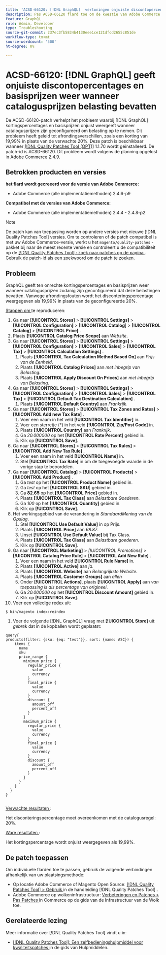 ```yaml
---
title: 'ACSD-66120: [!DNL GraphQL]  vertoningen onjuiste discontopercentages en basisprijzen wanneer catalogusprijzen belasting omvatten'
description: Pas ACSD-66120 flard toe om de kwestie van Adobe Commerce te bevestigen waar  [!DNL GraphQL]  onjuiste vertoningen disconteringspercentages en basisprijzen wanneer catalogusprijzen worden gevormd om belasting te omvatten. Dit probleem heeft geleid tot afrondingsverschillen, zoals een korting van 19,99% in plaats van de verwachte 20%.
feature: GraphQL
role: Admin, Developer
type: Troubleshooting
source-git-commit: 237ec3fb5834b4130eee1ce121dfcd2655c851de
workflow-type: tm+mt
source-wordcount: '500'
ht-degree: 0%

---
```



# ACSD-66120: [!DNL GraphQL] geeft onjuiste discontopercentages en basisprijzen weer wanneer catalogusprijzen belasting bevatten

De ACSD-66120-patch verhelpt het probleem waarbij [!DNL GraphQL] kortingspercentages en basisprijzen onjuist weergeeft wanneer catalogusprijzen zijn geconfigureerd om belasting op te nemen. Dit probleem heeft geleid tot afrondingsverschillen, zoals een korting van 19,99% in plaats van de verwachte 20%. Deze patch is beschikbaar wanneer [[!DNL Quality Patches Tool (QPT)]](/help/tools/quality-patches-tool/quality-patches-tool-to-self-serve-quality-patches.md) 1.1.70 wordt geïnstalleerd. De patch-id is ACSD-66120. Dit probleem wordt volgens de planning opgelost in Adobe Commerce 2.4.9.

## Betrokken producten en versies

**het flard wordt gecreeerd voor de versie van Adobe Commerce:**

* Adobe Commerce (alle implementatiemethoden) 2.4.6-p9

**Compatibel met de versies van Adobe Commerce:**

* Adobe Commerce (alle implementatiemethoden) 2.4.4 - 2.4.8-p2

>[!NOTE]
>
>De patch kan van toepassing worden op andere versies met nieuwe [!DNL Quality Patches Tool] versies. Om te controleren of de patch compatibel is met uw Adobe Commerce-versie, werkt u het `magento/quality-patches` -pakket bij naar de meest recente versie en controleert u de compatibiliteit op de [[!DNL Quality Patches Tool] : zoek naar patches op de pagina ](https://experienceleague.adobe.com/tools/commerce-quality-patches/index.html) . Gebruik de patch-id als een zoekwoord om de patch te zoeken.

## Probleem

GraphQL geeft ten onrechte kortingspercentages en basisprijzen weer wanneer catalogusprijzen zodanig zijn geconfigureerd dat deze belastingen bevatten. Vanwege afrondingsfouten wordt het disconteringspercentage weergegeven als 19,99% in plaats van de geconfigureerde 20%.

<u> Stappen om </u> te reproduceren:

1. Ga naar **[!UICONTROL Stores]** > **[!UICONTROL Settings]** > **[!UICONTROL Configuration]** > **[!UICONTROL Catalog]** > **[!UICONTROL Catalog]** > **[!UICONTROL Price]** .
1. Plaats **[!UICONTROL Catalog Price Scope]** aan *Website*.
1. Ga naar **[!UICONTROL Stores]** > **[!UICONTROL Settings]** > **[!UICONTROL Configuration]** > **[!UICONTROL Sales]** > **[!UICONTROL Tax]** > **[!UICONTROL Calculation Settings]** .
   1. Plaats **[!UICONTROL Tax Calculation Method Based On]** aan *Prijs van de Eenheid*.
   1. Plaats **[!UICONTROL Catalog Prices]** aan *met inbegrip van Belasting*.
   1. Plaats **[!UICONTROL Apply Discount On Prices]** aan *met inbegrip van Belasting*.
1. Ga naar **[!UICONTROL Stores]** > **[!UICONTROL Settings]** > **[!UICONTROL Configuration]** > **[!UICONTROL Sales]** > **[!UICONTROL Tax]** > **[!UICONTROL Default Tax Destination Calculation]** .
   1. Plaats **[!UICONTROL Default Country]** aan *Frankrijk*.
1. Ga naar **[!UICONTROL Stores]** > **[!UICONTROL Tax Zones and Rates]** > **[!UICONTROL Add new Tax Rate]** .
   1. Voer een naam in het veld **[!UICONTROL Tax Identifier]** in.
   1. Voer een sterretje (*) in het veld **[!UICONTROL Zip/Post Code]** in.
   1. Plaats **[!UICONTROL Country]** aan *Frankrijk*.
   1. Ga *20.000000* op het **[!UICONTROL Rate Percent]** gebied in.
   1. Klik op **[!UICONTROL Save]**.
1. Ga naar **[!UICONTROL Stores]** > **[!UICONTROL Tax Rules]** > **[!UICONTROL Add New Tax Rule]** .
   1. Voer een naam in het veld **[!UICONTROL Name]** in.
   1. Stel **[!UICONTROL Tax Rate]** in om de toegevoegde waarde in de vorige stap te beoordelen.
1. Ga naar **[!UICONTROL Catalog]** > **[!UICONTROL Products]** > **[!UICONTROL Add Product]** .
   1. Ga *test* op het **[!UICONTROL Product Name]** gebied in.
   1. Ga *test* op het **[!UICONTROL SKU]** gebied in.
   1. Ga **82.65** op het **[!UICONTROL Price]** gebied in.
   1. Plaats **[!UICONTROL Tax Class]** aan *Belastbare Goederen*.
   1. Ga *100* op het **[!UICONTROL Quantity]** gebied in.
   1. Klik op **[!UICONTROL Save]**.
1. Het werkingsgebied van de verandering in *StandaardMening van de Opslag*.
   1. Stel **[!UICONTROL Use Default Value]** in op Prijs.
   1. Plaats **[!UICONTROL Price]** aan *68.87*.
   1. Unset **[!UICONTROL Use Default Value]** bij Tax Class.
   1. Plaats **[!UICONTROL Tax Class]** aan *Belastbare goederen*. 
   1. Klik op **[!UICONTROL Save]**.
1. Ga naar **[!UICONTROL Marketing]** > *[!UICONTROL Promotions]* > **[!UICONTROL Catalog Price Rule]** > **[!UICONTROL Add New Rule]** .
   1. Voer een naam in het veld **[!UICONTROL Rule Name]** in.
   1. Plaats **[!UICONTROL Active]** aan *ja*.
   1. Plaats **[!UICONTROL Website]** aan *Belangrijkste Website*.
   1. Plaats **[!UICONTROL Customer Groups]** aan *allen*
   1. Onder **[!UICONTROL Actions]**, plaats **[!UICONTROL Apply]** aan *van toepassing is als percentage van origineel*.
   1. Ga *20.000000* op het **[!UICONTROL Discount Amount]** gebied in.
   1. Klik op **[!UICONTROL Save]**.
1. Voer een volledige redex uit:

```
$ bin/magento index:reindex
```

1. Voer de volgende [!DNL GraphQL] vraag met **[!UICONTROL Store]** uit: *gebrek* dat in de kopballen wordt geplaatst:

```
query{
products(filter: {sku: {eq: "test"}}, sort: {name: ASC}) {
    items {
      name
      sku
      price_range {
        minimum_price {
          regular_price {
            value
            currency
          }
          final_price {
            value
            currency
          }
          discount {
            amount_off
            percent_off
          }
        }
        maximum_price {
          regular_price {
            value
            currency
          }
          final_price {
            value
            currency
          }
          discount {
            amount_off
            percent_off
          }
        }
      }
    }
  }
}
  
```

<u> Verwachte resultaten </u>:

Het disconteringspercentage moet overeenkomen met de catalogusregel: 20%.

<u> Ware resultaten </u>:

Het kortingspercentage wordt onjuist weergegeven als 19,99%.

## De patch toepassen

Om individuele flarden toe te passen, gebruik de volgende verbindingen afhankelijk van uw plaatsingsmethode:

* Op locatie Adobe Commerce of Magento Open Source: [[!DNL Quality Patches Tool] > Gebruik ](/help/tools/quality-patches-tool/usage.md) in de handleiding [!DNL Quality Patches Tool] .
* Adobe Commerce op wolkeninfrastructuur: [ Verbeteringen en Patches > Pas Patches ](https://experienceleague.adobe.com/docs/commerce-cloud-service/user-guide/develop/upgrade/apply-patches.html) in Commerce op de gids van de Infrastructuur van de Wolk toe.

## Gerelateerde lezing

Meer informatie over [!DNL Quality Patches Tool] vindt u in:

* [[!DNL Quality Patches Tool]: Een zelfbedieningshulpmiddel voor kwaliteitspatches ](/help/tools/quality-patches-tool/quality-patches-tool-to-self-serve-quality-patches.md) in de gids van Hulpmiddelen.
